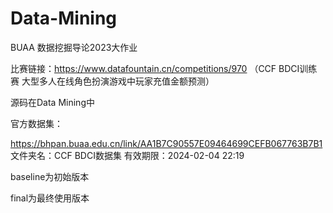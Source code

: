 # Data-Mining
BUAA 数据挖掘导论2023大作业 

比赛链接：https://www.datafountain.cn/competitions/970 （CCF BDCI训练赛 大型多人在线角色扮演游戏中玩家充值金额预测）

源码在Data Mining中

官方数据集：

https://bhpan.buaa.edu.cn/link/AA1B7C90557E09464699CEFB067763B7B1
文件夹名：CCF BDCI数据集
有效期限：2024-02-04 22:19

baseline为初始版本

final为最终使用版本
